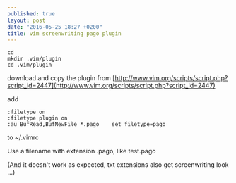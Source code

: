 ```yaml
---
published: true
layout: post
date: "2016-05-25 18:27 +0200"
title: vim screenwriting pago plugin
---
```

    cd
    mkdir .vim/plugin
    cd .vim/plugin
    
download and copy the plugin from [http://www.vim.org/scripts/script.php?script_id=2447](http://www.vim.org/scripts/script.php?script_id=2447)

add

    :filetype on
    :filetype plugin on
    :au BufRead,BufNewFile *.pago    set filetype=pago 
    
to ~/.vimrc

Use a filename with extension .pago, like test.pago

(And it doesn't work as expected, txt extensions also get screenwriting look ...)

